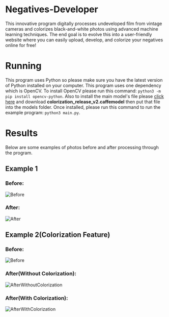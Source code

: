 # Negatives-Developer
This innovative program digitally processes undeveloped film from vintage cameras and colorizes black-and-white photos using advanced machine learning techniques. The end goal is to evolve this into a user-friendly website where you can easily upload, develop, and colorize your negatives online for free!

# Running
This program uses Python so please make sure you have the latest version of Python installed on your computer. This program uses one dependency which is OpenCV. To install OpenCV please run this command: ``python3 -m pip install opencv-python``. Also to install the main model's file please [click here](https://storage.openvinotoolkit.org/repositories/datumaro/models/colorization/) and download **colorization_release_v2.caffemodel** then put that file into the models folder. Once installed, please run this command to run the example program: ``python3 main.py``.

# Results
Below are some examples of photos before and after processing through the program.

## Example 1

### Before:
![Before](https://github.com/user-attachments/assets/a7b91303-4c5a-496a-8c69-2f5abd6e13f4)

### After:
![After](https://github.com/user-attachments/assets/ec573fde-2a3d-4094-9f16-f25454d0dce3)


## Example 2(Colorization Feature)

### Before:
![Before](https://github.com/user-attachments/assets/8eebe2b7-c2f7-4b77-8ac0-bbbe02e58f55)

### After(Without Colorization):
![AfterWithoutColorization](https://github.com/user-attachments/assets/f284e5da-3fef-4aa8-a114-42bb927b00f7)


### After(With Colorization):
![AfterWithColorization](https://github.com/user-attachments/assets/0ab6948b-e8f5-472e-8414-d670f6478315)
